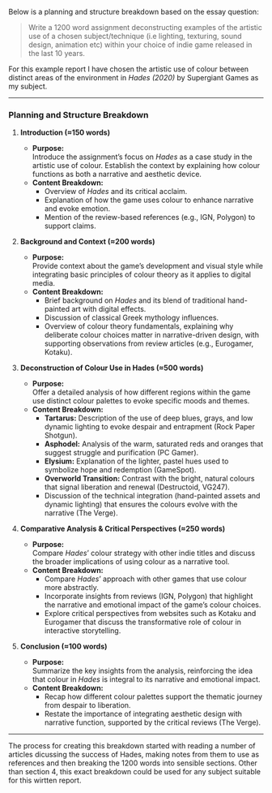 Below is a planning and structure breakdown based on the essay question:

> Write a 1200 word assignment deconstructing examples of the artistic use of a chosen subject/technique (i.e lighting, texturing, sound design, animation etc) within your choice of indie game released in the last 10 years.

For this example report I have chosen the artistic use of colour between distinct areas of the environment in *Hades (2020)* by Supergiant Games as my subject.

---

### Planning and Structure Breakdown

1. **Introduction (≈150 words)**
   - **Purpose:**  
     Introduce the assignment’s focus on *Hades* as a case study in the artistic use of colour. Establish the context by explaining how colour functions as both a narrative and aesthetic device.
   - **Content Breakdown:**  
     - Overview of *Hades* and its critical acclaim.  
     - Explanation of how the game uses colour to enhance narrative and evoke emotion.  
     - Mention of the review-based references (e.g., IGN, Polygon) to support claims.
   
2. **Background and Context (≈200 words)**
   - **Purpose:**  
     Provide context about the game’s development and visual style while integrating basic principles of colour theory as it applies to digital media.
   - **Content Breakdown:**  
     - Brief background on *Hades* and its blend of traditional hand-painted art with digital effects.  
     - Discussion of classical Greek mythology influences.  
     - Overview of colour theory fundamentals, explaining why deliberate colour choices matter in narrative-driven design, with supporting observations from review articles (e.g., Eurogamer, Kotaku).

3. **Deconstruction of Colour Use in Hades (≈500 words)**
   - **Purpose:**  
     Offer a detailed analysis of how different regions within the game use distinct colour palettes to evoke specific moods and themes.
   - **Content Breakdown:**  
     - **Tartarus:** Description of the use of deep blues, grays, and low dynamic lighting to evoke despair and entrapment (Rock Paper Shotgun).  
     - **Asphodel:** Analysis of the warm, saturated reds and oranges that suggest struggle and purification (PC Gamer).  
     - **Elysium:** Explanation of the lighter, pastel hues used to symbolize hope and redemption (GameSpot).  
     - **Overworld Transition:** Contrast with the bright, natural colours that signal liberation and renewal (Destructoid, VG247).  
     - Discussion of the technical integration (hand-painted assets and dynamic lighting) that ensures the colours evolve with the narrative (The Verge).

4. **Comparative Analysis & Critical Perspectives (≈250 words)**
   - **Purpose:**  
     Compare *Hades*’ colour strategy with other indie titles and discuss the broader implications of using colour as a narrative tool.
   - **Content Breakdown:**  
     - Compare *Hades*’ approach with other games that use colour more abstractly.  
     - Incorporate insights from reviews (IGN, Polygon) that highlight the narrative and emotional impact of the game’s colour choices.  
     - Explore critical perspectives from websites such as Kotaku and Eurogamer that discuss the transformative role of colour in interactive storytelling.

5. **Conclusion (≈100 words)**
   - **Purpose:**  
     Summarize the key insights from the analysis, reinforcing the idea that colour in *Hades* is integral to its narrative and emotional impact.
   - **Content Breakdown:**  
     - Recap how different colour palettes support the thematic journey from despair to liberation.  
     - Restate the importance of integrating aesthetic design with narrative function, supported by the critical reviews (The Verge).

---

The process for creating this breakdown started with reading a number of articles dicussing the success of Hades, making notes from them to use as references and then breaking the 1200 words into sensible sections. Other than section 4, this exact breakdown could be used for any subject suitable for this wirtten report.
